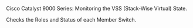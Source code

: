 Cisco Catalyst 9000 Series: Monitoring the VSS (Stack-Wise Virtual) State.

Checks the Roles and Status of each Member Switch.
